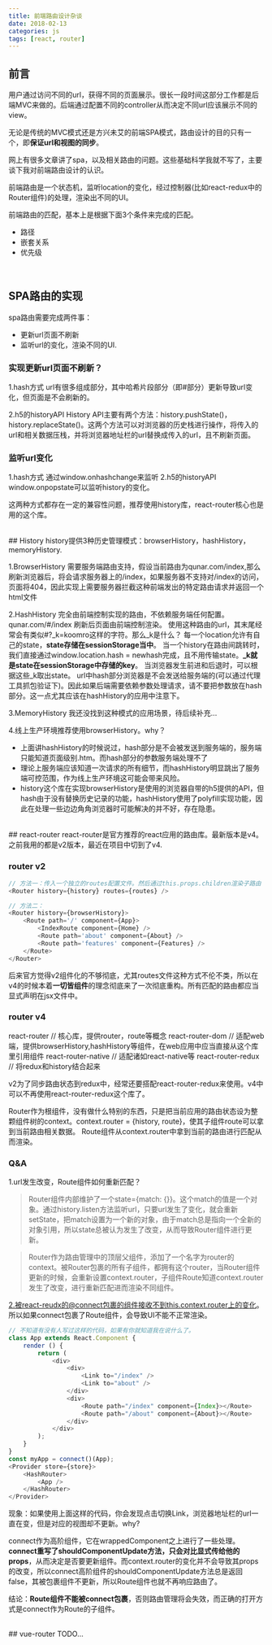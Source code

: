 ```yaml
---
title: 前端路由设计杂谈
date: 2018-02-13
categories: js
tags: [react, router]
---
```


## 前言
用户通过访问不同的url，获得不同的页面展示。很长一段时间这部分工作都是后端MVC来做的。后端通过配置不同的controller从而决定不同url应该展示不同的view。

无论是传统的MVC模式还是方兴未艾的前端SPA模式，路由设计的目的只有一个，即**保证url和视图的同步**。

网上有很多文章讲了spa，以及相关路由的问题。这些基础科学我就不写了，主要谈下我对前端路由设计的认识。

前端路由是一个状态机，监听location的变化，经过控制器(比如react-redux中的Router组件)的处理，渲染出不同的UI。


前端路由的匹配，基本上是根据下面3个条件来完成的匹配。
- 路径
- 嵌套关系
- 优先级
<br/>

## SPA路由的实现
spa路由需要完成两件事：
- 更新url页面不刷新
- 监听url的变化，渲染不同的UI.

### 实现更新url页面不刷新？
1.hash方式
url有很多组成部分，其中哈希片段部分（即#部分）更新导致url变化，但页面是不会刷新的。

2.h5的historyAPI
History API主要有两个方法：history.pushState()，history.replaceState()。这两个方法可以对浏览器的历史栈进行操作，将传入的url和相关数据压栈，并将浏览器地址栏的url替换成传入的url，且不刷新页面。

### 监听url变化
1.hash方式
通过window.onhashchange来监听
2.h5的historyAPI
window.onpopstate可以监听history的变化。

这两种方式都存在一定的兼容性问题，推荐使用history库，react-router核心也是用的这个库。


<br/>
## History
history提供3种历史管理模式：browserHistory，hashHistory，memoryHistory.

1.BrowserHistory 
需要服务端路由支持，假设当前路由为qunar.com/index,那么刷新浏览器后，将会请求服务器上的/index，如果服务器不支持对/index的访问，页面将404，因此实现上需要服务器拦截这种前端发出的特定路由请求并返回一个html文件

2.HashHistory 
完全由前端控制实现的路由，不依赖服务端任何配置。 qunar.com/#/index 刷新后页面由前端控制渲染。
使用这种路由的url，其末尾经常会有类似#?_k=koomro这样的字符。那么_k是什么？
每一个location允许有自己的state，**state存储在sessionStorage当中**。
当一个history在路由间跳转时，我们直接通过window.location.hash = newhash完成，且不用传输state。**_k就是state在sessionStorage中存储的key**。 
当浏览器发生前进和后退时，可以根据这些_k取出state。
url中hash部分浏览器是不会发送给服务端的(可以通过代理工具抓包验证下)。因此如果后端需要依赖参数处理请求，请不要把参数放在hash部分。这一点尤其应该在hashHistory的应用中注意下。

3.MemoryHistory 我还没找到这种模式的应用场景，待后续补充...

4.线上生产环境推荐使用browserHistory。why？
- 上面讲hashHistory的时候说过，hash部分是不会被发送到服务端的，服务端只能知道页面级别.htm。而hash部分的参数服务端处理不了
- 理论上服务端应该知道一次请求的所有细节，而hashHistory明显跳出了服务端可控范围，作为线上生产环境这可能会带来风险。
- history这个库在实现browserHistory是使用的浏览器自带的h5提供的API，但hash由于没有替换历史记录的功能，hashHistory使用了polyfill实现功能，因此在处理一些边边角角浏览器时可能解决的并不好，存在隐患。


<br/>
## react-router
react-router是官方推荐的react应用的路由库。最新版本是v4。之前我用的都是v2版本，最近在项目中切到了v4.

### router v2
```javascript
// 方法一：传入一个独立的routes配置文件。然后通过this.props.children渲染子路由
<Router history={history} routes={routes} />

// 方法二：
<Router history={browserHistory}>
    <Route path='/' component={App}>
        <IndexRoute component={Home} />
        <Route path='about' component={About} />
        <Route path='features' component={Features} />
    </Route>
</Router>
```

后来官方觉得v2组件化的不够彻底，尤其routes文件这种方式不伦不类，所以在v4的时候本着**一切皆组件**的理念彻底来了一次彻底重构。所有匹配的路由都应当显式声明在jsx文件中。


### router v4
react-router            // 核心库，提供router，route等概念
react-router-dom        // 适配web端，提供browserHistory,hashHistory等组件，在web应用中应当直接从这个库里引用组件
react-router-native     // 适配诸如react-native等
react-router-redux      // 将redux和history结合起来

v2为了同步路由状态到redux中，经常还要搭配react-router-redux来使用。v4中可以不再使用react-router-redux这个库了。

Router作为根组件，没有做什么特别的东西，只是把当前应用的路由状态设为整颗组件树的context。context.router = {history, route}，使其子组件route可以拿到当前路由相关数据。
Route组件从context.router中拿到当前的路由进行匹配从而渲染。

### Q&A
1.url发生改变，Route组件如何重新匹配？
> Router组件内部维护了一个state={match: {}}。这个match的值是一个对象。通过history.listen方法监听url，只要url发生了变化，就会重新setState，把match设置为一个新的对象，由于match总是指向一个全新的对象引用，所以state总被认为发生了改变，从而导致Router组件进行更新。

> Router作为路由管理中的顶层父组件，添加了一个名字为router的context。被Router包裹的所有子组件，都拥有这个router，当Router组件更新的时候，会重新设置context.router，子组件Route知道context.router发生了改变，进行重新匹配进而渲染不同组件。

2.被react-reudx的@connect包裹的组件接收不到this.context.router上的变化。所以如果connect包裹了Route组件，会导致UI不能不正常渲染。
```javascript
// 不知道有没有人写过这样的代码，如果有你就知道我在说什么了。
class App extends React.Component {
    render () {
        return (
            <div>
                <div>
                    <Link to="/index" />
                    <Link to="about" />
                </div>
                <div>
                    <Route path="/index" component={Index}></Route>
                    <Route path="/about" component={About}></Route>
                </div>
            </div>
        );
    }
}
const myApp = connect()(App);
<Provider store={store}>
    <HashRouter>
        <App />
    </HashRouter>
</Provider>
```
现象：如果使用上面这样的代码，你会发现点击切换Link，浏览器地址栏的url一直在变，但是对应的视图却不更新。why?

connect作为高阶组件，它在wrappedComponent之上进行了一些处理。**connect重写了shouldComponentUpdate方法，只会对比显式传给他的props**，从而决定是否要更新组件。而context.router的变化并不会导致其props的改变，所以connect高阶组件的shouldComponentUpdate方法总是返回false，其被包裹组件不更新，所以Route组件也就不再响应路由了。

结论：**Route组件不能被connect包裹**，否则路由管理将会失效，而正确的打开方式是connect作为Route的子组件。

<br/>
## vue-router
TODO...